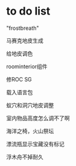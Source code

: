# to do list


"frostbreath"

马赛克地皮生成

给地皮调色

roominterior组件

修ROC SG

载入语言包

蚁穴和洞穴地皮调整

室内物品高度怎么调不了啊

海洋之椅，火山祭坛

漂流瓶显示宝藏没有标记

浮木舟不掉耐久


